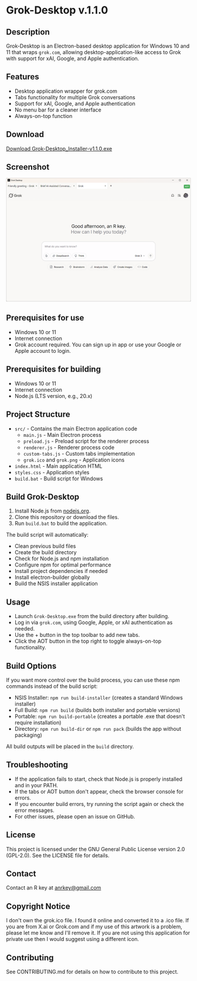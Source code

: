 # Grok-Desktop v.1.1.0

## Description
Grok-Desktop is an Electron-based desktop application for Windows 10 and 11 that wraps `grok.com`, allowing desktop-application-like access to Grok with support for xAI, Google, and Apple authentication.

## Features
- Desktop application wrapper for grok.com
- Tabs functionality for multiple Grok conversations
- Support for xAI, Google, and Apple authentication
- No menu bar for a cleaner interface
- Always-on-top function

## Download
[Download Grok-Desktop_Installer-v1.1.0.exe](https://github.com/AnRkey/Grok-Desktop/releases/download/v1.1.0/Grok-Desktop_Installer-v1.1.0.exe)

## Screenshot
![Screenshot](screenshot.png)

## Prerequisites for use
- Windows 10 or 11
- Internet connection
- Grok account required. You can sign up in app or use your Google or Apple account to login.

## Prerequisites for building
- Windows 10 or 11
- Internet connection
- Node.js (LTS version, e.g., 20.x)

## Project Structure
- `src/` - Contains the main Electron application code
  - `main.js` - Main Electron process
  - `preload.js` - Preload script for the renderer process
  - `renderer.js` - Renderer process code
  - `custom-tabs.js` - Custom tabs implementation
  - `grok.ico` and `grok.png` - Application icons
- `index.html` - Main application HTML
- `styles.css` - Application styles
- `build.bat` - Build script for Windows

## Build Grok-Desktop
1. Install Node.js from [nodejs.org](https://nodejs.org/).
2. Clone this repository or download the files.
3. Run `build.bat` to build the application.

The build script will automatically:
- Clean previous build files
- Create the build directory
- Check for Node.js and npm installation
- Configure npm for optimal performance
- Install project dependencies if needed
- Install electron-builder globally
- Build the NSIS installer application

## Usage
- Launch `Grok-Desktop.exe` from the build directory after building.
- Log in via `grok.com`, using Google, Apple, or xAI authentication as needed.
- Use the + button in the top toolbar to add new tabs.
- Click the AOT button in the top right to toggle always-on-top functionality.

## Build Options
If you want more control over the build process, you can use these npm commands instead of the build script:
- NSIS Installer: `npm run build-installer` (creates a standard Windows installer)
- Full Build: `npm run build` (builds both installer and portable versions)
- Portable: `npm run build-portable` (creates a portable .exe that doesn't require installation)
- Directory: `npm run build-dir` or `npm run pack` (builds the app without packaging)

All build outputs will be placed in the `build` directory.

## Troubleshooting
- If the application fails to start, check that Node.js is properly installed and in your PATH.
- If the tabs or AOT button don't appear, check the browser console for errors.
- If you encounter build errors, try running the script again or check the error messages.
- For other issues, please open an issue on GitHub.

## License
This project is licensed under the GNU General Public License version 2.0 (GPL-2.0). See the LICENSE file for details.

## Contact
Contact an R key at anrkey@gmail.com

## Copyright Notice
I don't own the grok.ico file. I found it online and converted it to a .ico file.
If you are from X.ai or Grok.com and if my use of this artwork is a problem, please let me know and I'll remove it. If you are not using this application for private use then I would suggest using a different icon.

## Contributing
See CONTRIBUTING.md for details on how to contribute to this project.

